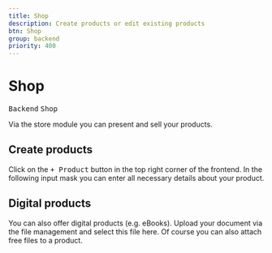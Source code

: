 ```yaml
---
title: Shop
description: Create products or edit existing products
btn: Shop
group: backend
priority: 400
---
```


# Shop

<kbd>Backend</kbd> <kbd>Shop</kbd>

Via the store module you can present and sell your products.

## Create products

Click on the <kbd>+ Product</kbd> button in the top right corner of the frontend.
In the following input mask you can enter all necessary details about your product.

## Digital products

You can also offer digital products (e.g. eBooks).
Upload your document via the file management and select this file here.
Of course you can also attach free files to a product.